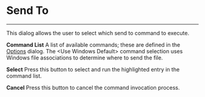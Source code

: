 # Send To #

----------

This dialog allows the user to select which send to command to execute.

**Command List**      A list of available commands; these are defined in the [Options](UserOptions.html) dialog. The &lt;Use Windows Default&gt; command selection uses Windows file associations to determine where to send the file.

**Select**      Press this button to select and run the highlighted entry in the command list.

**Cancel**      Press this button to cancel the command invocation process.

